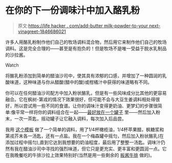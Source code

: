 # 在你的下一份调味汁中加入酪乳粉

> 原文:[https://life hacker . com/add-butter milk-powder-to-your next-vinagreet-1846686021](https://lifehacker.com/add-buttermilk-powder-to-your-next-vinaigrette-1846686021)

许多人用酪乳粉制作他们自己的牧场调料混合物，然后用它来制作他们自己的牧场调料。这是完全合理的——甚至是有抱负的！但是牧场不是唯一受益于脱水乳制品的沙拉酱。

Watch

将酪乳粉添加到简单的醋油沙司中，使其具有浓郁的口感，并增加了一种圆润的乳酸味道，这种味道与你从醋酸(醋中的酸)或柑橘汁中获得的味道略有不同。

你可以在任何醋油沙司配方中加入粉状酪乳，但是有一些风味成分比其他的更容易融合。它在枫树-第戎的情况下效果很好，但可能不会与大豆生姜调料相处得很好，所以尝试用一些不同的食谱。让你的调味汁变得更奶油、更梦幻的步骤很简单:像平常一样将你的调料组合在一起——[最好放在一个罐子](https://skillet.lifehacker.com/a-mason-jar-is-the-only-tool-you-need-for-perfectly-emu-1796819745) 里——然后加入粉末，一次一茶匙，摇动罐子让它融入调料，每次加入后品尝。

我用 [这个模板](https://skillet.lifehacker.com/use-this-template-to-make-a-perfect-vinaigrette-every-t-1844718967) 做了一个简单的调料，用了1/4杯橄榄油，1/4杯苹果醋，枫糖浆和第戎芥末各一汤匙，还有一点盐。我在一个梅森罐中摇匀，然后加入粉状酪乳(在添加过程中摇匀),直到它达到我想要的奶油程度，最后用了整整一汤匙。调味汁仍然有我在醋油沙司中寻找的强烈味道，但它只是更充实、更丰富和更圆润一点。它在我晚餐吃的牛排沙拉上效果特别好(当然是用一些剩余的 [板酱牛排](https://skillet.lifehacker.com/why-your-next-sliced-steak-needs-a-board-sauce-1846683457) 做的)。